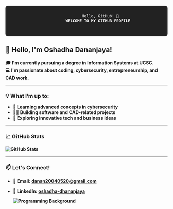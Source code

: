 <!-- Code Showcase -->
<div align="center">
    <pre style="background-color:#222; padding:10px; border-radius:8px; color:#fff;">
        <code>
            Hello, GitHub! 🚀
          <B>WELCOME TO MY GITHUB PROFILE
        </code>
    </pre>
</div>

## 👋 Hello, I'm Oshadha Dananjaya!

🎓 I'm currently pursuing a degree in **Information Systems** at **UCSC**.  
💻 I'm passionate about **coding**, **cybersecurity**, **entrepreneurship**, and **CAD work**.

---

### 💡 What I’m up to:
- 🧠 Learning advanced concepts in cybersecurity
- 👨‍💻 Building software and CAD-related projects
- 🚀 Exploring innovative tech and business ideas

---

### 📈 GitHub Stats
![GitHub Stats](https://github-readme-stats.vercel.app/api?username=deatharoundthecorner&show_icons=true&theme=radical)

---

### 📫 Let's Connect!
- 📧 Email: [danan20040520@gmail.com](mailto:danan20040520@gmail.com)  
- 🔗 LinkedIn: [oshadha-dhananjaya](https://linkedin.com/in/oshadha-dhananjaya-8b3586364)

     ![Programming Background](https://img.freepik.com/free-photo/programming-background-with-person-working-with-codes-computer_23-2150010125.jpg?semt=ais_hybrid&w=740)
